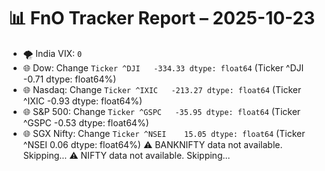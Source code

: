 # 📊 FnO Tracker Report – 2025-10-23
- 🌪️ India VIX: `0`
- 🌐 Dow: Change `Ticker
^DJI   -334.33
dtype: float64` (Ticker
^DJI   -0.71
dtype: float64%)
- 🌐 Nasdaq: Change `Ticker
^IXIC   -213.27
dtype: float64` (Ticker
^IXIC   -0.93
dtype: float64%)
- 🌐 S&P 500: Change `Ticker
^GSPC   -35.95
dtype: float64` (Ticker
^GSPC   -0.53
dtype: float64%)
- 🌐 SGX Nifty: Change `Ticker
^NSEI    15.05
dtype: float64` (Ticker
^NSEI    0.06
dtype: float64%)
⚠️ BANKNIFTY data not available. Skipping...
⚠️ NIFTY data not available. Skipping...